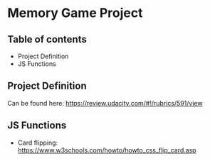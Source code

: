 # Memory Game Project

## Table of contents

- Project Definition
- JS Functions

## Project Definition

Can be found here: https://review.udacity.com/#!/rubrics/591/view

## JS Functions

- Card flipping: https://www.w3schools.com/howto/howto_css_flip_card.asp
